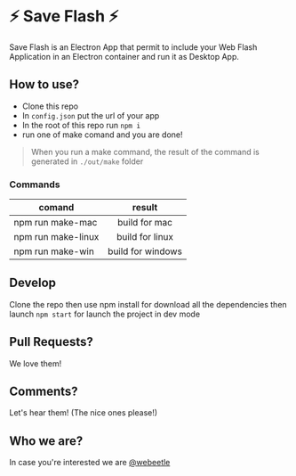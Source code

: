 # ⚡ Save Flash ⚡
Save Flash is an Electron App that permit to include your Web Flash Application in an Electron container and run it as Desktop App.

## How to use?
- Clone this repo
- In `config.json` put the url of your app
- In the root of this repo run `npm i`
- run one of make comand and you are done!

> When you run a make command, the result of the command is generated in `./out/make` folder

### Commands
| comand   |      result      |
|----------|:-------------:|
| npm run make-mac |  build for mac | 
| npm run make-linux |    build for linux   |   
| npm run make-win |  build for windows |   

## Develop
Clone the repo then use npm install for download all the dependencies then launch `npm start` for launch the project in dev mode

## Pull Requests?
We love them!

## Comments?
Let's hear them! (The nice ones please!)

## Who we are?
In case you're interested we are <a href='https://webeetle.com/'>@webeetle</a>
